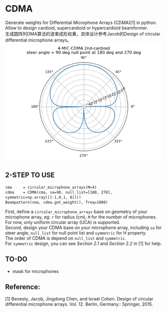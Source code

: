 # CDMA
Generate weights for Differential Microphone Arrays (CDMA)[1] in python. Allow to design cardioid, supercardioid or hypercardioid beamformer.  
生成圆阵列DMA算法的波束成形权重，具体设计参考Jacob的Design of circular differential microphone arrays。
![cardioid2nd](beampattern.png)

## 2-STEP TO USE
```
cma     = circular_microphone_arrays(M=4)
cdma    = CDMA(cma, sa=90, null_list=[180, 270], symmetric=np.array([[-1,0,1, 0]]))
Beampattern(cma, cdma.get_weight(), freq=1000)
```
First, define a `circular_microphone_arrays` base on geometry of your microphone array, eg: `r` for radius (cm), `M` for the number of microphones. For now, only uniform circular array (UCA) is supported.  
Second, design your CDMA base on your microphone array, including `sa` for steer angle, `null_list` for null point list and `symmetric` for H property.  
The order of CDMA is depend on `null_list` and `symmetric`.  
For `symmetric` design, you can see *Section 2.1* and *Section 2.2* in [1] for help.  

## TO-DO
- mask for microphones  

## Reference:  
[1] Benesty, Jacob, Jingdong Chen, and Israel Cohen. Design of circular differential microphone arrays. Vol. 12. Berlin, Germany:: Springer, 2015.
